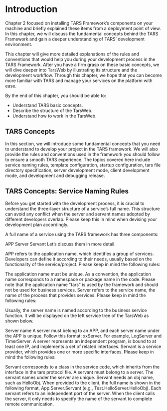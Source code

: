 # Introduction

Chapter 2 focused on installing TARS Framework’s components on your machine and briefly explained these items from a deployment point of view. In this chapter, we will discuss the fundamental concepts behind the TARS Framework and gain a deeper understanding of TARS’ development environment.

This chapter will give more detailed explanations of the rules and conventions that would help you during your development process in the TARS Framework. After you have a firm grasp on these basic concepts, we will dive deeper into TarsWeb by illustrating its structure and the development workflow. Through this chapter, we hope that you can become more familiar with TARS and manage your services on the platform with ease.

By the end of this chapter, you should be able to:

- Understand TARS basic concepts.
- Describe the structure of the TarsWeb.
- Understand how to work in the TarsWeb.

## TARS Concepts

In this section, we will introduce some fundamental concepts that you need to understand to develop your project in the TARS framework. We will also provide the rules and conventions used in the framework you should follow to ensure a smooth TARS experience. The topics covered here include service naming rules, template configuration, startup configuration, tars file directory specification, server development mode, client development mode, and development and debugging release.

## TARS Concepts: Service Naming Rules

Before you get started with the development process, it is crucial to understand the three-layer structure of a service’s full name. This structure can avoid any conflict when the server and servant names adopted by different developers overlap. Please keep this in mind when devising your development plan accordingly.

A full name of a service using the TARS framework has three components:

APP
Server
Servant
Let’s discuss them in more detail.

APP refers to the application name, which identifies a group of services. Developers can define it according to their needs, usually based on the functionality of the service/project. Please keep in mind the following rules:

The application name must be unique.
As a convention, the application name corresponds to a namespace or package name in the code.
Please note that the application name "tars" is used by the framework and should not be used for business services.
Server refers to the service name, the name of the process that provides services. Please keep in mind the following rules:

Usually, the server name is named according to the business service function. It will be displayed on the left service tree of the TarsWeb as shown below.

Server name
A server must belong to an APP, and each server name under the APP is unique.
Follow this format: xxServer. For example, LogServer and TimerServer.
A server represents an independent program, is bound to at least one IP, and implements a set of related interfaces.
Servant is a service provider, which provides one or more specific interfaces. Please keep in mind the following rules:

Servant corresponds to a class in the service code, which inherits from the interface in the tars protocol file.
A servant must belong to a server. The servant names under the server are unique.
Servant needs an obj name, such as HelloObj. When provided to the client, the full name is shown in the following format, App.Server.Servant (e.g., Test.HelloServer.HelloObj).
Each servant refers to an independent port of the server.
When the client calls the server, it only needs to specify the name of the servant to complete remote communication.